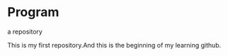 # Program
a repository

This is my first repository.And this is the beginning of my learning github.
